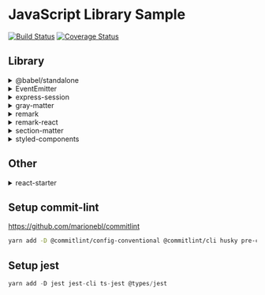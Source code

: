 # JavaScript Library Sample

[![Build Status](https://travis-ci.org/Himenon/js-one-shot.svg?branch=master)](https://travis-ci.org/Himenon/js-one-shot)
[![Coverage Status](https://coveralls.io/repos/github/Himenon/js-one-shot/badge.svg?branch=master)](https://coveralls.io/github/Himenon/js-one-shot?branch=master)

## Library

<details>
  <summary>@babel/standalone</summary>
  https://github.com/babel/babel/tree/master/packages/babel-standalone
</details>
<details>
  <summary>EventEmitter</summary>
  <p>https://nodejs.org/api/events.html#events_emitter_removelistener_eventname_listener</p>
  <p>EventEmitterのテスト</p>
</details>
<details>
  <summary>express-session</summary>
  <p>https://github.com/expressjs/session</p>
  <p>Debug: yarn run express:session</p>
</details>
<details>
  <summary>gray-matter</summary>
  https://github.com/jonschlinkert/gray-matter
</details>
<details>
  <summary>remark</summary>
  https://github.com/gnab/remark
</details>
<details>
  <summary>remark-react</summary>
  https://github.com/mapbox/remark-react
</details>
<details>
  <summary>section-matter</summary>
  https://github.com/jonschlinkert/section-matter
</details>
<details>
  <summary>styled-components</summary>
  https://github.com/styled-components
</details>

## Other

<details>
  <summary>react-starter</summary>
  Debug: `yarn run react:starter`
</details>

## Setup commit-lint

<https://github.com/marionebl/commitlint>

```bash
yarn add -D @commitlint/config-conventional @commitlint/cli husky pre-commit @commitlint/travis-cli
```

## Setup jest

```ts
yarn add -D jest jest-cli ts-jest @types/jest
```
